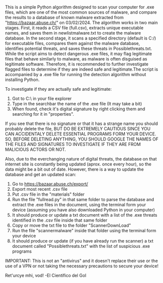 This is a simple Python algorithm designed to scan your computer for .exe files, which are one of the most common sources of malware, and compare the results to a database of known malware extracted from "https://bazaar.abuse.ch/" on 03/02/2024. The algorithm works in two main stages. First, it reads a CSV file (full.csv), extracts unique executable names, and saves them in newlistmalware.txt to create the malware database. In the second stage, it scans a specified directory (default is C:/) for executable files, compares them against the malware database, identifies potential threats, and saves these threats in Possiblethreats.txt. While the script aims to detect dangerous .exe files, it may flag legitimate files that behave similarly to malware, as malware is often disguised as legitimate software. Therefore, it is recommended to further investigate flagged files to determine if they are indeed safe and legitimate.The script is accompanied by a .exe file for running the detection algorithm without installing Python.

To investigate if they are actually safe and legitimate:

1. Got to C:\ in your file explorer
2. Type in the searchbar the name of the .exe file (It may take a bit)
3. When found, check it's digital signature by right clicking them and searching for it in "properties". 

If you see that there is no signature or that it has a strange name you should probably delete the file, BUT DO BE EXTREMELY CAUTIOUS SINCE YOU CAN ACCIDENTALY DELETE ESSENTIAL PROGRAMS FORM YOUR DEVICE. SO, BEFORE DELETING ANYTHING, YOU SHOULD GOOGLE THE NAMES OF THE FILES AND SIGNATURES TO INVESTIGATE IF THEY ARE FROM MALICIOUS ACTORS OR NOT.

Also, due to the everchanging nature of digital threats, the database on that internet site is constantly being updated (aprox. once every hour), so the data might be a bit out of date. However, there is a way to update the database and get an updated scan:

1. Go to https://bazaar.abuse.ch/export/
2. Export most recent .csv file
3. Put .csv file in the "materials" folder
4. Run the file "fullread.py" in that same folder to parse the database and extract the .exe files in the document, using the terminal form your device (assuming you have also downloaded Python in your computer)
5. It should produce or update a txt document with a list of the .exe threats identified in the .csv file inside that same folder
6. Copy or move the txt file to the folder "ScannerDownLoad"
7. Run the file "scannermalware" inside that folder using the terminal form your device
8. It should produce or update (if you have already run the scanner) a txt document called "Possiblethreats.txt" with the list of suspicious .exe programs

IMPORTANT: This is not an "antivirus" and it doesn't replace their use or the use of a VPN or not taking the necessary precautions to secure your device!

Ret'urcye mhi, vod!
-El Científico del Gol
